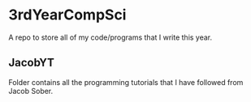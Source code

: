 # **3rdYearCompSci**
A repo to store all of my code/programs that I write this year.

## **JacobYT**
Folder contains all the programming tutorials that I have followed from Jacob Sober.
